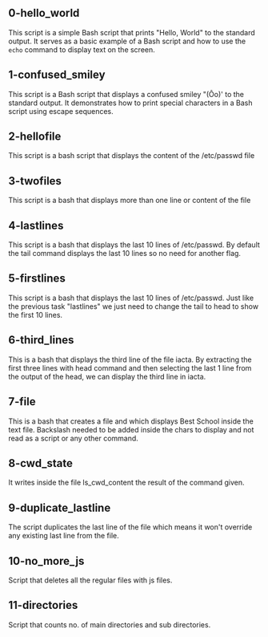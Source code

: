 ## 0-hello_world

This script is a simple Bash script that prints "Hello, World" to the standard output. It serves as a basic example of a Bash script and how to use the `echo` command to display text on the screen.

## 1-confused_smiley

This script is a Bash script that displays a confused smiley "(Ôo)' to the standard output. It demonstrates how to print special characters in a Bash script using escape sequences.

## 2-hellofile

This script is a bash script that displays the content of the /etc/passwd file

## 3-twofiles

This script is a bash that displays more than one line or content of the file

## 4-lastlines

This script is a bash that displays the last 10 lines of /etc/passwd. By default the tail command displays the last 10 lines so no need for another flag.

## 5-firstlines

This script is a bash that displays the last 10 lines of /etc/passwd. Just like the previous task "lastlines" we just need to change the tail to head to show the first 10 lines.

## 6-third_lines

This is a bash that displays the third line of the file iacta. By extracting the first three lines with head command and then selecting the last 1 line from the output of the head, we can display the third line in iacta.

## 7-file

This is a bash that creates a file and which displays Best School inside the text file. Backslash needed to be added inside the chars to display and not read as a script or any other command.

## 8-cwd_state

It writes inside the file ls_cwd_content the result of the command given.

## 9-duplicate_lastline

The script duplicates the last line of the file which means it won't override any existing last line from the file.

## 10-no_more_js

Script that deletes all the regular files with js files.

## 11-directories

Script that counts no. of main directories and sub directories.
